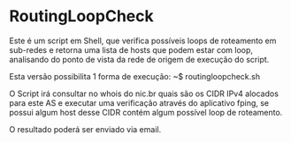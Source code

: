 # RoutingLoopCheck
Este é um script em Shell, que verifica possíveis loops de roteamento
em sub-redes e retorna uma lista de hosts que podem estar com loop,
analisando do ponto de vista da rede de origem de execução do script.

Esta versão possibilita 1 forma de execução: 
~$ routingloopcheck.sh <AS-NUMBER> 

O Script irá consultar no whois do nic.br quais são os CIDR IPv4 alocados
para este AS e executar uma verificação através do aplicativo fping, se
possui algum host desse CIDR contém algum possível loop de roteamento.

O resultado poderá ser enviado via email.
